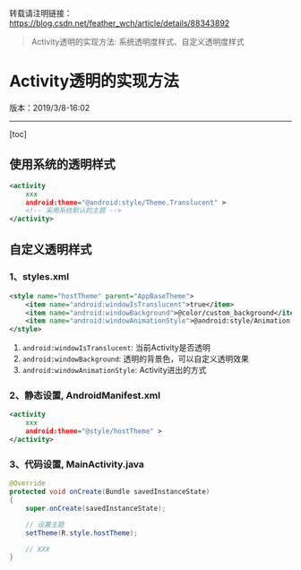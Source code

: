 
转载请注明链接：https://blog.csdn.net/feather_wch/article/details/88343892

> Activity透明的实现方法: 系统透明度样式、自定义透明度样式

# Activity透明的实现方法

版本：2019/3/8-16:02

---

[toc]
## 使用系统的透明样式

```xml
<activity
    xxx
    android:theme="@android:style/Theme.Translucent" >
    <!-- 采用系统默认的主题 -->
</activity>
```

## 自定义透明样式

### 1、styles.xml

```xml
<style name="hostTheme" parent="AppBaseTheme">
    <item name="android:windowIsTranslucent">true</item>
    <item name="android:windowBackground">@color/custom_background</item>
    <item name="android:windowAnimationStyle">@android:style/Animation.Translucent</item>
</style>
```
1. `android:windowIsTranslucent`: 当前Activity是否透明
1. `android:windowBackground`: 透明的背景色，可以自定义透明效果
1. `android:windowAnimationStyle`: Activity进出的方式

### 2、静态设置, AndroidManifest.xml


```xml
<activity
    xxx
    android:theme="@style/hostTheme" >
</activity>
```

### 3、代码设置, MainActivity.java

```java
@Override
protected void onCreate(Bundle savedInstanceState)
{
    super.onCreate(savedInstanceState);

    // 设置主题
    setTheme(R.style.hostTheme);

    // XXX
}
```

